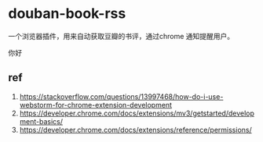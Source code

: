 # douban-book-rss
一个浏览器插件，用来自动获取豆瓣的书评，通过chrome 通知提醒用户。

你好


## ref
1. https://stackoverflow.com/questions/13997468/how-do-i-use-webstorm-for-chrome-extension-development
2. https://developer.chrome.com/docs/extensions/mv3/getstarted/development-basics/
3. https://developer.chrome.com/docs/extensions/reference/permissions/